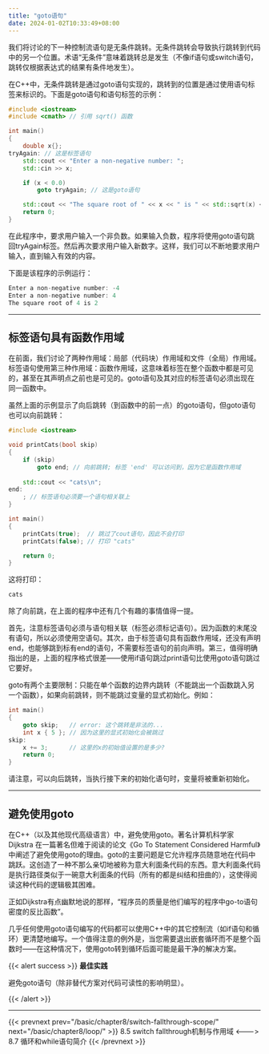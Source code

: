 ```yaml
---
title: "goto语句"
date: 2024-01-02T10:33:49+08:00
---
```


我们将讨论的下一种控制流语句是无条件跳转。无条件跳转会导致执行跳转到代码中的另一个位置。术语“无条件”意味着跳转总是发生（不像if语句或switch语句，跳转仅根据表达式的结果有条件地发生）。

在C++中，无条件跳转是通过goto语句实现的，跳转到的位置是通过使用语句标签来标识的。下面是goto语句和语句标签的示例：

```C++
#include <iostream>
#include <cmath> // 引用 sqrt() 函数

int main()
{
    double x{};
tryAgain: // 这是标签语句
    std::cout << "Enter a non-negative number: "; 
    std::cin >> x;

    if (x < 0.0)
        goto tryAgain; // 这是goto语句

    std::cout << "The square root of " << x << " is " << std::sqrt(x) << '\n';
    return 0;
}
```

在此程序中，要求用户输入一个非负数。如果输入负数，程序将使用goto语句跳回tryAgain标签。然后再次要求用户输入新数字。这样，我们可以不断地要求用户输入，直到输入有效的内容。

下面是该程序的示例运行：

```C++
Enter a non-negative number: -4
Enter a non-negative number: 4
The square root of 4 is 2
```

***
## 标签语句具有函数作用域

在前面，我们讨论了两种作用域：局部（代码块）作用域和文件（全局）作用域。标签语句使用第三种作用域：函数作用域，这意味着标签在整个函数中都是可见的，甚至在其声明点之前也是可见的。goto语句及其对应的标签语句必须出现在同一函数中。

虽然上面的示例显示了向后跳转（到函数中的前一点）的goto语句，但goto语句也可以向前跳转：

```C++
#include <iostream>

void printCats(bool skip)
{
    if (skip)
        goto end; // 向前跳转; 标签 'end' 可以访问到，因为它是函数作用域
    
    std::cout << "cats\n";
end:
    ; // 标签语句必须要一个语句相关联上
}

int main()
{
    printCats(true);  // 跳过了cout语句，因此不会打印
    printCats(false); // 打印 "cats"

    return 0;
}
```

这将打印：

```C++
cats
```

除了向前跳，在上面的程序中还有几个有趣的事情值得一提。

首先，注意标签语句必须与语句相关联（标签必须标记语句）。因为函数的末尾没有语句，所以必须使用空语句。其次，由于标签语句具有函数作用域，还没有声明end，也能够跳到标有end的语句，不需要标签语句的前向声明。第三，值得明确指出的是，上面的程序格式很差——使用if语句跳过print语句比使用goto语句跳过它要好。

goto有两个主要限制：只能在单个函数的边界内跳转（不能跳出一个函数跳入另一个函数），如果向前跳转，则不能跳过变量的显式初始化。例如：

```C++
int main()
{
    goto skip;   // error: 这个跳转是非法的...
    int x { 5 }; // 因为这里的显式初始化会被跳过
skip:
    x += 3;      // 这里的x的初始值设置的是多少?
    return 0;
}
```

请注意，可以向后跳转，当执行接下来的初始化语句时，变量将被重新初始化。

***
## 避免使用goto

在C++（以及其他现代高级语言）中，避免使用goto。著名计算机科学家 Dijkstra 在一篇著名但难于阅读的论文《Go To Statement Considered Harmful》中阐述了避免使用goto的理由。goto的主要问题是它允许程序员随意地在代码中跳跃。这创造了一种不那么亲切地被称为意大利面条代码的东西。意大利面条代码是执行路径类似于一碗意大利面条的代码（所有的都是纠结和扭曲的），这使得阅读这种代码的逻辑极其困难。

正如Dijkstra有点幽默地说的那样，“程序员的质量是他们编写的程序中go-to语句密度的反比函数”。

几乎任何使用goto语句编写的代码都可以使用C++中的其它控制流（如if语句和循环）更清楚地编写。一个值得注意的例外是，当您需要退出嵌套循环而不是整个函数时——在这种情况下，使用goto转到循环后面可能是最干净的解决方案。

{{< alert success >}}
**最佳实践**

避免goto语句（除非替代方案对代码可读性的影响明显）。

{{< /alert >}}

***

{{< prevnext prev="/basic/chapter8/switch-fallthrough-scope/" next="/basic/chapter8/loop/" >}}
8.5 switch fallthrough机制与作用域
<--->
8.7 循环和while语句简介
{{< /prevnext >}}
